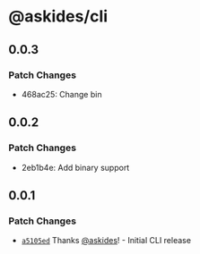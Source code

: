 # @askides/cli

## 0.0.3

### Patch Changes

- 468ac25: Change bin

## 0.0.2

### Patch Changes

- 2eb1b4e: Add binary support

## 0.0.1

### Patch Changes

- [`a5105ed`](https://github.com/askides/aski/commit/a5105ed95a0c89e47fb8cefa8671b83c11a53944) Thanks [@askides](https://github.com/askides)! - Initial CLI release
